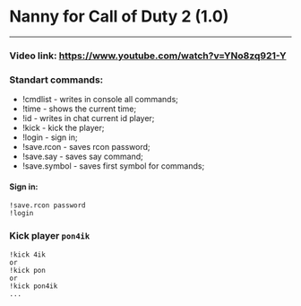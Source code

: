 # Nanny for Call of Duty 2 (1.0)
---
### Video link: **https://www.youtube.com/watch?v=YNo8zq921-Y**

### Standart commands:
- !cmdlist - writes in console all commands;
- !time - shows the current time;
- !id - writes in chat current id player;
- !kick - kick the player;
- !login - sign in;
- !save.rcon - saves rcon password;
- !save.say - saves say command;
- !save.symbol - saves first symbol for commands;
#### Sign in:
```
!save.rcon password
!login
```
### Kick player `pon4ik`
```
!kick 4ik 
or
!kick pon
or 
!kick pon4ik
...
```